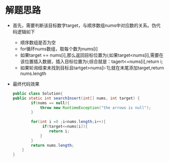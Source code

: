 # 解题思路

* 首先，需要判断该目标数字target，与顺序数组nums中对应数的关系。伪代码逻辑如下

  * 顺序数组是否为空
  * for循环nums数组，取每个数为nums[i]
  * 如果target == nums[i],那么返回目标位置为i;如果target<nums[i],需要在该位置插入数据，插入目标位置为i;综合就是：tagert<=nums[i],return i;
  * 如果轮询结束未找到目标且tartget>nums[i-1];就在末尾添加target,return nums.length

* 最终代码效果

  ```java
  public class Solution{
  public static int searchInsert(int[] nums, int target) {
          if(nums == null){
              throw new RuntimeException("the arrows is null");
          }
        
          for(int i =0 ;i<nums.length;i++){
               if(target<=nums[i]){
                  return i;
              }
          }
          return nums.length;
      }
  }
  ```

  